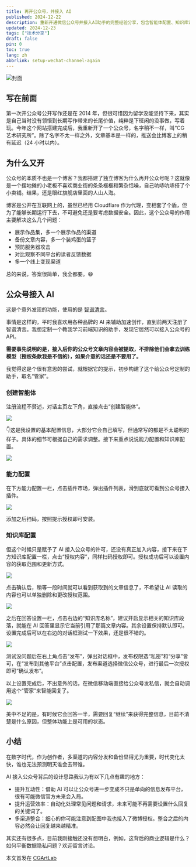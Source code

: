 ```yaml
---
title: 再开公众号，并接入 AI
published: 2024-12-22
description: 重新开通微信公众号并接入AI助手的完整经验分享，包含智能体配置、知识库设置和多平台内容分发策略
updated: 2024-12-23
tags: ["技术分享"]
draft: false
pin: 0
toc: true
lang: zh
abbrlink: setup-wechat-channel-again
---
```


![封面](./_images/再开公众号，并接入%20AI-1754591833063.webp)

## 写在前面

第一次开公众号公开写作还是在 2014 年，但很可惜因为留学没能坚持下来，其实是自己当时没有领悟到长期写作带来的长尾价值，纯粹是下班闲的没事做，写着玩。今年这个网站搭建完成后，我重新开了一个公众号，名字稍不一样，叫“CG 艺术研究所”。除了名字不太一样之外，文章基本是一样的，推送会比博客上的稍有延迟（24 小时以内）。

## 为什么又开

公众号的本质不也是一个博客？我都搭建了独立博客为什么再开公众号呢？这就像是一个摆地摊的小老板不喜欢商业街的条条框框和繁杂恬噪，自己吭哧吭哧搭了个小卖铺。结果，还是眼红旗舰店里面的人山人海。

博客是公开在互联网上的，虽然已经用 Cloudflare 作为代理，变相套了个盾，但为了能够长期运行下去，不可避免还是要考虑数据安全。因此，这个公众号的作用主要解决这么几个问题：

- 展示作品集，多一个展示作品的渠道
- 备份文章内容，多一个装鸡蛋的篮子
- 预防服务器攻击
- 对比观察不同平台的读者反馈数据
- 多一个线上变现渠道

总的来说，答案很简单，我全都要。😄

## 公众号接入 AI

这是个意外发现的功能，使用的是 [智谱清言](https://chatglm.cn/)。

事情是这样的，平时我喜欢用各种品牌的 AI 来辅助加速创作，直到前两天注册了智谱清言。我想定制一个教我学习前端知识的助手，发现它居然可以接入公众号的 API。

**需要事先说明的是，接入后你的公众号文章内容会被提取，不排除他们会拿去训练模型（授权条款我是不信的），如果介意的话还是不要用了。**

我觉得这是个很有意思的尝试，就根据它的提示，初步构建了这个给公众号定制的助手，取名“管家”。

### 创建智能体

注册流程不赘述，对话主页左下角，直接点击“创建智能体”。

![](./_images/再开公众号，并接入%20AI-1754591858393.webp)

👇这是我设置的基本配置信息，大部分它会自己填写，但通常写的都是不太聪明的样子。具体的细节可根据自己的需求调整。接下来重点说说能力配置和知识库配置。

![](./_images/再开公众号，并接入%20AI-1754591873456.webp)

### 能力配置

在下方能力配置一栏，点击插件市场，弹出插件列表，滑到底就可看到公众号接入插件。

![](./_images/再开公众号，并接入%20AI-1754591886496.webp)

添加之后扫码，按照提示授权即可安装。

### 知识库配置

但这个时候只是赋予了 AI 接入公众号的许可，还没有真正加入内容，接下来在下方知识库配置一栏，点击“授权内容”，同样扫码授权即可。授权成功后可以设置内容的获取范围和更新方式。

![](./_images/再开公众号，并接入%20AI-1754591897821.webp)

点击确认后，稍等一段时间就可以看到获取到的文章信息了，不希望让 AI 读取的内容也可以单独删除和更改授权范围。

![](./_images/再开公众号，并接入%20AI-1754591909903.webp)

之后在回答设置一栏，点击右边的“知识库名称”，建议开启显示相关的知识库段落，就能在 AI 回答里显示它当前引用了那篇文章内容。其余设置保持默认即可。设置完成后可以在右边的对话框测试一下效果，还是很不错的。

![](./_images/再开公众号，并接入%20AI-1754591922638.webp)

测试没问题后在右上角点击“发布”，弹出对话框中，发布权限选“私密”和“分享”皆可，在“发布到其他平台”点击配置，发布渠道选择微信公众号，进行最后一次授权即可“确认发布”。

以上设置完成后，不出意外的话，在微信移动端直接给公众号发私信，就会自动调用这个“管家”来智能回复了。

![](./_images/再开公众号，并接入%20AI-1754591936919.webp)

美中不足的是，有时候它会回答一半，需要回复“继续”来获得完整信息，目前不清楚是什么原因，但整体功能上是可用的状态。

## 小结

在数字时代，作为创作者，多渠道的内容分发和备份显得尤为重要，时代变化太快，谁也无法预测明天谁会去带谁。

AI 接入公众号背后的设计思路我认为有以下几点有趣的地方：

- 提升互动性：借助 AI 可以让公众号进一步变成不只是单向的信息发布平台，很有可能微信官方未来会入局。
- 提升运营效率：自动化处理常见问题和请求，未来可能不再需要设置什么回复的关键词了。
- 多渠道整合：细心的你可能注意到配图中我也接入了微博授权。整合之后的内容必然会让回复越来越精准。

其实还有很多点，目前我刚接触还没有想明白，例如，这背后的商业逻辑是什么？如何平衡数据隐私问题？欢迎留言讨论。

本文首发在 [CGArtLab](https://cgartlab.com)